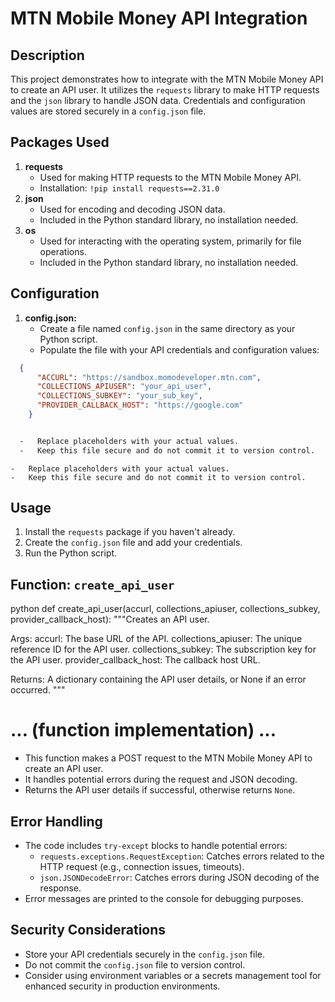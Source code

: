 # MTN Mobile Money API Integration

## Description

This project demonstrates how to integrate with the MTN Mobile Money API to create an API user. It utilizes the `requests` library to make HTTP requests and the `json` library to handle JSON data. Credentials and configuration values are stored securely in a `config.json` file.


## Packages Used

1.  **requests**
    -   Used for making HTTP requests to the MTN Mobile Money API.
    -   Installation: `!pip install requests==2.31.0`
2.  **json**
    -   Used for encoding and decoding JSON data.
    -   Included in the Python standard library, no installation needed.
3.  **os**
    -   Used for interacting with the operating system, primarily for file operations.
    -   Included in the Python standard library, no installation needed.


## Configuration

1.  **config.json:**
    -   Create a file named `config.json` in the same directory as your Python script.
    -   Populate the file with your API credentials and configuration values:

``` json
  {
      "ACCURL": "https://sandbox.momodeveloper.mtn.com",
      "COLLECTIONS_APIUSER": "your_api_user",
      "COLLECTIONS_SUBKEY": "your_sub_key",
      "PROVIDER_CALLBACK_HOST": "https://google.com"
    }

```

``` bash

  -   Replace placeholders with your actual values.
  -   Keep this file secure and do not commit it to version control.

```

    -   Replace placeholders with your actual values.
    -   Keep this file secure and do not commit it to version control.

## Usage

1.  Install the `requests` package if you haven't already.
2.  Create the `config.json` file and add your credentials.
3.  Run the Python script.

## Function: `create_api_user`

python def create_api_user(accurl, collections_apiuser, collections_subkey, provider_callback_host): """Creates an API user.

Args:
    accurl: The base URL of the API.
    collections_apiuser: The unique reference ID for the API user.
    collections_subkey: The subscription key for the API user.
    provider_callback_host: The callback host URL.

Returns:
    A dictionary containing the API user details, or None if an error occurred.
"""
# ... (function implementation) ...
-   This function makes a POST request to the MTN Mobile Money API to create an API user.
-   It handles potential errors during the request and JSON decoding.
-   Returns the API user details if successful, otherwise returns `None`.


## Error Handling

-   The code includes `try-except` blocks to handle potential errors:
    -   `requests.exceptions.RequestException`: Catches errors related to the HTTP request (e.g., connection issues, timeouts).
    -   `json.JSONDecodeError`: Catches errors during JSON decoding of the response.
-   Error messages are printed to the console for debugging purposes.

## Security Considerations

-   Store your API credentials securely in the `config.json` file.
-   Do not commit the `config.json` file to version control.
-   Consider using environment variables or a secrets management tool for enhanced security in production environments.

